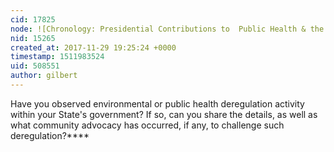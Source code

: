 ```yaml
---
cid: 17825
node: ![Chronology: Presidential Contributions to  Public Health & the Environment](../notes/gilbert/11-29-2017/chronology-presidential-contributions-to-public-health-the-environment)
nid: 15265
created_at: 2017-11-29 19:25:24 +0000
timestamp: 1511983524
uid: 508551
author: gilbert
---
```


Have you observed environmental or public health deregulation activity within your State's government? If so, can you share the details, as well as what community advocacy has occurred, if any, to challenge such deregulation?****